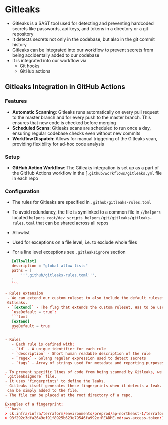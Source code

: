 # Gitleaks 

- Gitleaks is a SAST tool used for detecting and preventing hardcoded secrets 
	like passwords, api keys, and tokens in a directory or a git repository
- It detects secrets not only in the codebase, but also in the git commit history
- Gitleaks can be integrated into our workflow to prevent secrets from being 
	accidentally added to our codebase
- It is integrated into our workflow via 
	- Git hooks
	- GitHub actions

## Gitleaks Integration in GitHub Actions

### Features

- **Automatic Scanning**: Gitleaks runs automatically on every pull request to
  the master branch and for every push to the master branch. This ensures that
  new code is checked before merging
- **Scheduled Scans**: Gitleaks scans are scheduled to run once a
  day, ensuring regular codebase checks even without new commits
- **Workflow Dispatch**: Allows for manual triggering of the
  Gitleaks scan, providing flexibility for ad-hoc code analysis

### Setup

- **GitHub Action Workflow**: The Gitleaks integration is set up as a part of
  the GitHub Actions workflow in the
  [`.github/workflows/gitleaks.yml` file in each repo

### Configuration

- The rules for Gitleaks are specified in `.github/gitleaks-rules.toml`
- To avoid redundancy, the file is symlinked to a common file in `//helpers` 
	located `helpers_root/dev_scripts_helpers/git/gitleaks/gitleaks-rules.toml`
	that can be shared across all repos

- Allowlist
 - Used for exceptions on a file level, i.e. to exclude whole files 
 - For a line level exceptions see `.gitleaksignore` section
 ```toml
	[allowlist]
	description = "global allow lists"
	paths = [
		'''.github/gitleaks-rules.toml''',
	]
	```

- Rules extension
  - We can extend our custom ruleset to also include the default ruleset provided by
  Gitleaks.
  - `[extend]` - The flag that extends the custom ruleset. Has to be used with
    `useDefault = true`:
    ```toml
    [extend]
    useDefault = true
    ```

- Rules
	- Each rule is defined with:
	- `id` - A unique identifier for each rule
	- `description` - Short human readable description of the rule
	- `regex` - Golang regular expression used to detect secrets
	- `tags` - Array of strings used for metadata and reporting purposes

- To prevent specific lines of code from being scanned by Gitleaks, we can use the
`.gitleaksignore` file. 
- It uses "fingerprints" to define the leaks. 
- Gitleaks itself generates these fingerprints when it detects a leak. Then it 
  can be simply added to the file. 
- The file can be placed at the root directory of a repo. 

Examples of a fingerprint:
```bash
> ck.infra/infra/terraform/environments/preprod/ap-northeast-1/terraform.tfvars:rule3:429
> 93f292c3dfa2649ef91f8925b623e79546fa992e:README.md:aws-access-token:121
```

